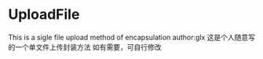 # UploadFile
This is a sigle file upload method of encapsulation
author:glx
这是个人随意写的一个单文件上传封装方法
如有需要，可自行修改
